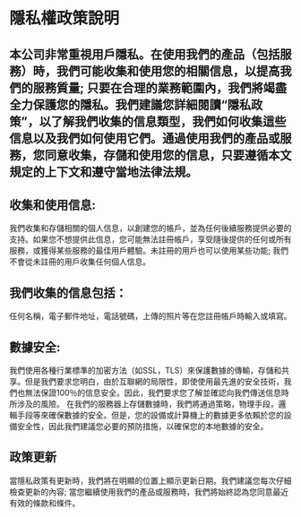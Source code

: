 # 隱私權政策說明

## 本公司非常重視用戶隱私。在使用我們的產品（包括服務）時，我們可能收集和使用您的相關信息，以提高我們的服務質量; 只要在合理的業務範圍內，我們將竭盡全力保護您的隱私。我們建議您詳細閱讀“隱私政策”，以了解我們收集的信息類型，我們如何收集這些信息以及我們如何使用它們。通過使用我們的產品或服務，您同意收集，存儲和使用您的信息，只要遵循本文規定的上下文和遵守當地法律法規。

## 收集和使用信息:
我們收集和存儲相關的個人信息，以創建您的帳戶，並為任何後續服務提供必要的支持。如果您不想提供此信息，您可能無法註冊帳戶，享受隨後提供的任何或所有服務，或獲得某些服務的最佳用戶體驗。未註冊的用戶也可以使用某些功能; 我們不會從未註冊的用戶收集任何個人信息。

## 我們收集的信息包括：
任何名稱，電子郵件地址，電話號碼，上傳的照片等在您註冊帳戶時輸入或填寫。

## 數據安全:
我們使用各種行業標準的加密方法（如SSL，TLS）來保護數據的傳輸，存儲和共享。但是我們要求您明白，由於互聯網的局限性，即使使用最先進的安全技術，我們也無法保證100％的信息安全。因此，我們要求您了解並確認向我們傳送信息時所涉及的風險。
在我們的服務器上存儲數據時，我們將通過策略，物理手段，邏輯手段等來確保數據的安全。但是，您的設備或計算機上的數據更多依賴於您的設備安全性，因此我們建議您必要的預防措施，以確保您的本地數據的安全。

## 政策更新
當隱私政策有更新時，我們將在明顯的位置上顯示更新日期。我們建議您每次仔細檢查更新的內容; 當您繼續使用我們的產品或服務時，我們將始終認為您同意最近有效的條款和條件。
